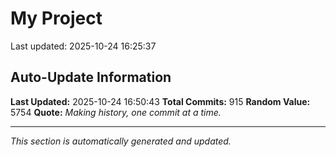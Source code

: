 # My Project


Last updated: 2025-10-24 16:25:37


























































































































































































































































































































































































































































































































































































































































































































































































































































































































































































































































































































































































































































































































































## Auto-Update Information

**Last Updated:** 2025-10-24 16:50:43
**Total Commits:** 915
**Random Value:** 5754
**Quote:** _Making history, one commit at a time._

---
_This section is automatically generated and updated._